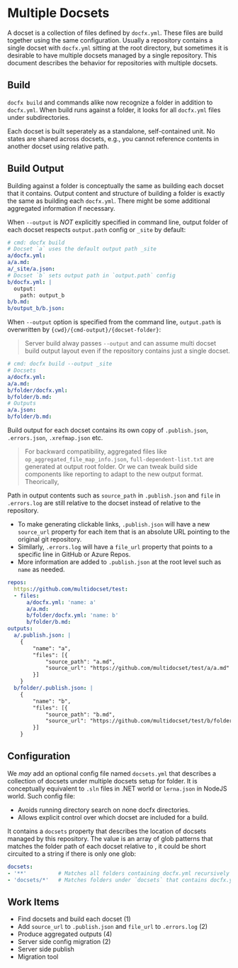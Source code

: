 # Multiple Docsets

A docset is a collection of files defined by `docfx.yml`. These files are build together using the same configuration. Usually a repository contains a single docset with `docfx.yml` sitting at the root directory, but sometimes it is desirable to have multiple docsets managed by a single repository.
This document describes the behavior for repositories with multiple docsets.

## Build

`docfx build` and commands alike now recognize a folder in addition to `docfx.yml`. When build runs against a folder, it looks for all `docfx.yml` files under subdirectories.

Each docset is built seperately as a standalone, self-contained unit. No states are shared across docsets, e.g., you cannot reference contents in another docset using relative path.

## Build Output

Building against a folder is conceptually the same as building each docset that it contains. Output content and structure of building a folder is exactly the same as building each `docfx.yml`. There might be some additional aggregated information if necessary.

When `--output` is _NOT_ explicitly specified in command line, output folder of each docset respects `output.path` config or `_site` by default:

```yml
# cmd: docfx build
# Docset `a` uses the default output path _site
a/docfx.yml:
a/a.md:
a/_site/a.json:
# Docset `b` sets output path in `output.path` config
b/docfx.yml: |
  output:
    path: output_b
b/b.md:
b/output_b/b.json:
```

When `--output` option is specified from the command line, `output.path` is overwritten by `{cwd}/{cmd-output}/{docset-folder}`:

> Server build alway passes `--output` and can assume multi docset build output layout even if the repository contains just a single docset.

```yml
# cmd: docfx build --output _site
# Docsets
a/docfx.yml:
a/a.md:
b/folder/docfx.yml:
b/folder/b.md:
# Outputs
a/a.json:
b/folder/b.md:
```

Build output for each docset contains its own copy of `.publish.json`, `.errors.json`, `.xrefmap.json` etc.

> For backward compatibility, aggregated files like `op_aggregated_file_map_info.json`, `full-dependent-list.txt` are generated at output root folder. Or we can tweak build side components like reporting to adapt to the new output format. Theorically, 

Path in output contents such as `source_path` in `.publish.json` and `file` in `.errors.log` are still relative to the docset instead of relative to the repository.

- To make generating clickable links, `.publish.json` will have a new `source_url` property for each item that is an absolute URL pointing to the original git repository.
- Similarly, `.errors.log` will have a `file_url` property that points to a specific line in GitHub or Azure Repos.
- More information are added to `.publish.json` at the root level such as `name` as needed.

```yml
repos:
  https://github.com/multidocset/test:
  - files:
      a/docfx.yml: 'name: a'
      a/a.md:
      b/folder/docfx.yml: 'name: b'
      b/folder/b.md:
outputs:
  a/.publish.json: |
    {
        "name": "a",
        "files": [{
            "source_path": "a.md",
            "source_url": "https://github.com/multidocset/test/a/a.md"
        }]
    }
  b/folder/.publish.json: |
    {
        "name": "b",
        "files": [{
            "source_path": "b.md",
            "source_url": "https://github.com/multidocset/test/b/folder/b.md"
        }]
    }
```

## Configuration

We _may_ add an optional config file named `docsets.yml` that describes a collection of docsets under multiple docsets setup for folder.
It is conceptually equivalent to `.sln` files in .NET world or `lerna.json` in NodeJS world. Such config file:

- Avoids running directory search on none docfx directories.
- Allows explicit control over which docset are included for a build.

It contains a `docsets` property that describes the location of docsets managed by this repository. The value is an array of glob patterns that matches the folder path of each docset relative to , it could be short circuited to a string if there is only one glob:

```yml
docsets:
- '**'          # Matches all folders containing docfx.yml recursively
- 'docsets/*'   # Matches folders under `docsets` that contains docfx.yml
```

## Work Items

- Find docsets and build each docset (1)
- Add `source_url` to `.publish.json` and `file_url` to `.errors.log` (2)
- Produce aggregated outputs (4)
- Server side config migration (2)
- Server side publish
- Migration tool

